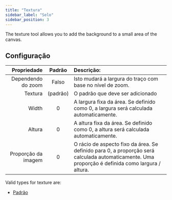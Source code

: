 ```yaml
---
title: "Textura"
sidebar_label: "Selo"
sidebar_position: 3
---
```


The texture tool allows you to add the background to a small area of the canvas.

## Configuração

|         Propriedade |  Padrão  | Descrição:                                                                                                                                       |
| -------------------:|:--------:|:------------------------------------------------------------------------------------------------------------------------------------------------ |
|  Dependendo do zoom |  Falso   | Isto mudará a largura do traço com base no nível de zoom.                                                                                        |
|             Textura | (padrão) | O padrão que deve ser adicionado                                                                                                                 |
|               Width |    0     | A largura fixa da área. Se definido como 0, a largura será calculada automaticamente.                                                            |
|              Altura |    0     | A altura fixa da área. Se definido como 0, a altura será calculada automaticamente.                                                              |
| Proporção da imagem |    0     | O rácio de aspecto fixo da área. Se definido para 0, a proporção será calculada automaticamente. Uma proporção é definida como largura / altura. |

Valid types for texture are:

* [Padrão](../background#pattern)
